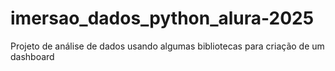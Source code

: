 # imersao_dados_python_alura-2025
Projeto de análise de dados usando algumas bibliotecas para criação de um dashboard
